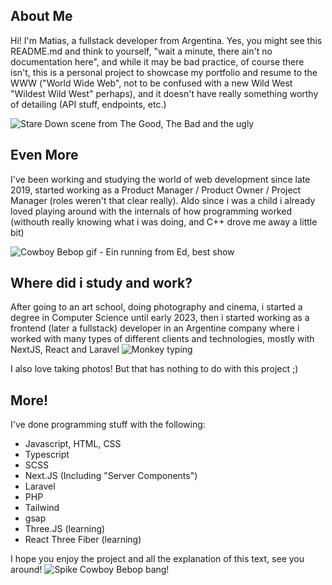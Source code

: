 ## About Me

Hi! I'm Matias, a fullstack developer from Argentina.
Yes, you might see this README.md and think to yourself, "wait a minute, there ain't no documentation here", and while it may be bad practice, of course there isn't, this is a personal project to showcase my portfolio and resume to the WWW ("World Wide Web", not to be confused with a new Wild West "Wildest Wild West" perhaps), and it doesn't have really something worthy of detailing (API stuff, endpoints, etc.)

![Stare Down scene from The Good, The Bad and the ugly](https://media2.giphy.com/media/v1.Y2lkPTc5MGI3NjExZmk5MWp4dzR6M3premhtdTJ6cDlqeXoxNGh0dDc2YXM3ZjFlNGRtOSZlcD12MV9pbnRlcm5hbF9naWZfYnlfaWQmY3Q9Zw/vaG6cg6OhyY7u/giphy.webp)

## Even More

I've been working and studying the world of web development since late 2019, started working as a Product Manager / Product Owner / Project Manager (roles weren't that clear really). Aldo since i was a child i already loved playing around with the internals of how programming worked (withouth really knowing what i was doing, and C++ drove me away a little bit)

![Cowboy Bebop gif - Ein running from Ed, best show](https://media3.giphy.com/media/v1.Y2lkPTc5MGI3NjExOWE2ZHc0bzN3N3dqNnRqMnl3djN2bDR2YXVqNXd4MG03dGtjc3czYSZlcD12MV9pbnRlcm5hbF9naWZfYnlfaWQmY3Q9Zw/USNlL9p2fxY6Q/giphy.webp)

## Where did i study and work?

After going to an art school, doing photography and cinema, i started a degree in Computer Science until early 2023, then i started working as a frontend (later a fullstack) developer in an Argentine company where i worked with many types of different clients and technologies, mostly with NextJS, React and Laravel
![Monkey typing](https://media0.giphy.com/media/v1.Y2lkPTc5MGI3NjExNmw5ODJjaGpjcnVqamV2dmZwaHZvcXZtNGhzbzY1NjJicWZweHRvaCZlcD12MV9pbnRlcm5hbF9naWZfYnlfaWQmY3Q9Zw/1229mlttgo8aR2/giphy.webp)

I also love taking photos! But that has nothing to do with this project ;)

## More!

I've done programming stuff with the following:

- Javascript, HTML, CSS
- Typescript
- SCSS
- Next.JS (Including "Server Components")
- Laravel
- PHP
- Tailwind
- gsap
- Three.JS (learning)
- React Three Fiber (learning)

I hope you enjoy the project and all the explanation of this text, see you around!
![Spike Cowboy Bebop bang!](https://media2.giphy.com/media/v1.Y2lkPTc5MGI3NjExajYzc2pzeHpxN2doOW1rN2puODB6cG50a3g0NGJpa3I1OGRlYTZzZSZlcD12MV9pbnRlcm5hbF9naWZfYnlfaWQmY3Q9Zw/b21HcSrrBu8pi/giphy.webp)
